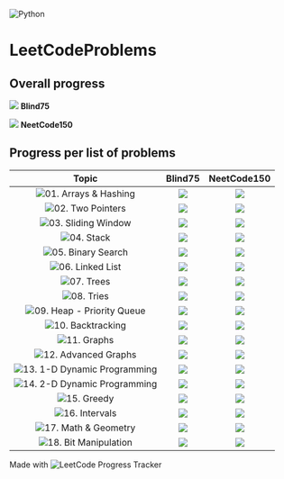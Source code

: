 ![Python](https://img.shields.io/badge/Python-3776AB?style=for-the-badge&logo=python&logoColor=white)

# LeetCodeProblems

## Overall progress
![](https://progress-bar.dev/16/?scale=75&suffix=/75) **Blind75**

![](https://progress-bar.dev/22/?scale=150&suffix=/150) **NeetCode150**

## Progress per list of problems

| Topic | Blind75 | NeetCode150 |
| :---:| :---:| :---: |
| ![01. Arrays & Hashing](https://github.com/christopher-pedraza/LeetCodeProblems/tree/0f15be41e73659504c2f844501cd6ae472f6cd2c/01.%20Arrays%20%26%20Hashing) | ![](https://progress-bar.dev/8/?scale=8&suffix=/8) | ![](https://progress-bar.dev/9/?scale=9&suffix=/9) |
| ![02. Two Pointers](https://github.com/christopher-pedraza/LeetCodeProblems/tree/0f15be41e73659504c2f844501cd6ae472f6cd2c/02.%20Two%20Pointers) | ![](https://progress-bar.dev/3/?scale=3&suffix=/3) | ![](https://progress-bar.dev/5/?scale=5&suffix=/5) |
| ![03. Sliding Window](https://github.com/christopher-pedraza/LeetCodeProblems/tree/0f15be41e73659504c2f844501cd6ae472f6cd2c/03.%20Sliding%20Window) | ![](https://progress-bar.dev/4/?scale=4&suffix=/4) | ![](https://progress-bar.dev/4/?scale=6&suffix=/6) |
| ![04. Stack](https://github.com/christopher-pedraza/LeetCodeProblems/tree/0f15be41e73659504c2f844501cd6ae472f6cd2c/04.%20Stack) | ![](https://progress-bar.dev/1/?scale=1&suffix=/1) | ![](https://progress-bar.dev/4/?scale=7&suffix=/7) |
| ![05. Binary Search](https://github.com/christopher-pedraza/LeetCodeProblems/tree/0f15be41e73659504c2f844501cd6ae472f6cd2c/05.%20Binary%20Search) | ![](https://progress-bar.dev/0/?scale=2&suffix=/2) | ![](https://progress-bar.dev/0/?scale=7&suffix=/7) |
| ![06. Linked List](https://github.com/christopher-pedraza/LeetCodeProblems/tree/0f15be41e73659504c2f844501cd6ae472f6cd2c/06.%20Linked%20List) | ![](https://progress-bar.dev/0/?scale=6&suffix=/6) | ![](https://progress-bar.dev/0/?scale=11&suffix=/11) |
| ![07. Trees](https://github.com/christopher-pedraza/LeetCodeProblems/tree/0f15be41e73659504c2f844501cd6ae472f6cd2c/07.%20Trees) | ![](https://progress-bar.dev/0/?scale=11&suffix=/11) | ![](https://progress-bar.dev/0/?scale=15&suffix=/15) |
| ![08. Tries](https://github.com/christopher-pedraza/LeetCodeProblems/tree/0f15be41e73659504c2f844501cd6ae472f6cd2c/08.%20Tries) | ![](https://progress-bar.dev/0/?scale=3&suffix=/3) | ![](https://progress-bar.dev/0/?scale=3&suffix=/3) |
| ![09. Heap - Priority Queue](https://github.com/christopher-pedraza/LeetCodeProblems/tree/0f15be41e73659504c2f844501cd6ae472f6cd2c/09.%20Heap%20-%20Priority%20Queue) | ![](https://progress-bar.dev/0/?scale=1&suffix=/1) | ![](https://progress-bar.dev/0/?scale=7&suffix=/7) |
| ![10. Backtracking](https://github.com/christopher-pedraza/LeetCodeProblems/tree/0f15be41e73659504c2f844501cd6ae472f6cd2c/10.%20Backtracking) | ![](https://progress-bar.dev/0/?scale=2&suffix=/2) | ![](https://progress-bar.dev/0/?scale=9&suffix=/9) |
| ![11. Graphs](https://github.com/christopher-pedraza/LeetCodeProblems/tree/0f15be41e73659504c2f844501cd6ae472f6cd2c/11.%20Graphs) | ![](https://progress-bar.dev/0/?scale=6&suffix=/6) | ![](https://progress-bar.dev/0/?scale=13&suffix=/13) |
| ![12. Advanced Graphs](https://github.com/christopher-pedraza/LeetCodeProblems/tree/0f15be41e73659504c2f844501cd6ae472f6cd2c/12.%20Advanced%20Graphs) | ![](https://progress-bar.dev/0/?scale=1&suffix=/1) | ![](https://progress-bar.dev/0/?scale=6&suffix=/6) |
| ![13. 1-D Dynamic Programming](https://github.com/christopher-pedraza/LeetCodeProblems/tree/0f15be41e73659504c2f844501cd6ae472f6cd2c/13.%201-D%20Dynamic%20Programming) | ![](https://progress-bar.dev/0/?scale=10&suffix=/10) | ![](https://progress-bar.dev/0/?scale=12&suffix=/12) |
| ![14. 2-D Dynamic Programming](https://github.com/christopher-pedraza/LeetCodeProblems/tree/0f15be41e73659504c2f844501cd6ae472f6cd2c/14.%202-D%20Dynamic%20Programming) | ![](https://progress-bar.dev/0/?scale=2&suffix=/2) | ![](https://progress-bar.dev/0/?scale=11&suffix=/11) |
| ![15. Greedy](https://github.com/christopher-pedraza/LeetCodeProblems/tree/0f15be41e73659504c2f844501cd6ae472f6cd2c/15.%20Greedy) | ![](https://progress-bar.dev/0/?scale=2&suffix=/2) | ![](https://progress-bar.dev/0/?scale=8&suffix=/8) |
| ![16. Intervals](https://github.com/christopher-pedraza/LeetCodeProblems/tree/0f15be41e73659504c2f844501cd6ae472f6cd2c/16.%20Intervals) | ![](https://progress-bar.dev/0/?scale=5&suffix=/5) | ![](https://progress-bar.dev/0/?scale=6&suffix=/6) |
| ![17. Math & Geometry](https://github.com/christopher-pedraza/LeetCodeProblems/tree/0f15be41e73659504c2f844501cd6ae472f6cd2c/17.%20Math%20%26%20Geometry) | ![](https://progress-bar.dev/0/?scale=3&suffix=/3) | ![](https://progress-bar.dev/0/?scale=8&suffix=/8) |
| ![18. Bit Manipulation](https://github.com/christopher-pedraza/LeetCodeProblems/tree/0f15be41e73659504c2f844501cd6ae472f6cd2c/18.%20Bit%20Manipulation) | ![](https://progress-bar.dev/0/?scale=5&suffix=/5) | ![](https://progress-bar.dev/0/?scale=7&suffix=/7) |

Made with ![LeetCode Progress Tracker](https://github.com/christopher-pedraza/leetcode-problem-tracker/)
